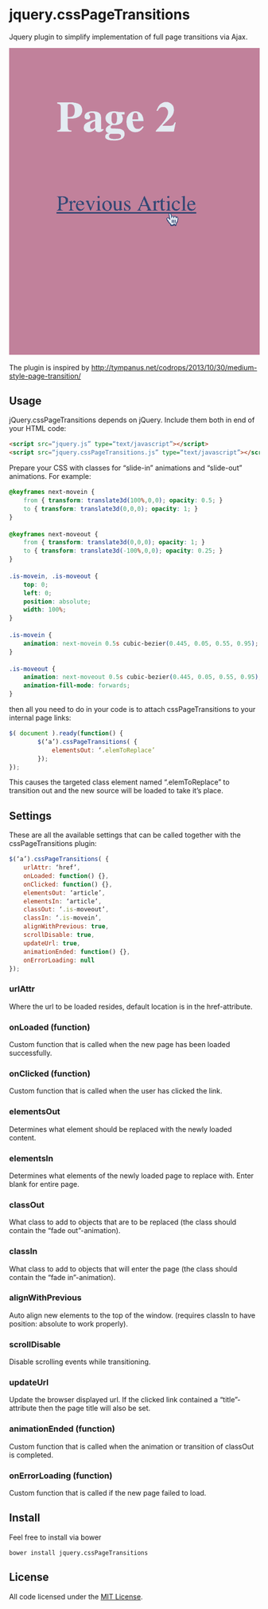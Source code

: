 # jquery.cssPageTransitions
Jquery plugin to simplify implementation of full page transitions via Ajax.

![Example of the plugin in action](https://raw.githubusercontent.com/erikfriberg/jquery.cssPageTransitions/master/example/cssPageTransitions.gif)

The plugin is inspired by http://tympanus.net/codrops/2013/10/30/medium-style-page-transition/

## Usage

jQuery.cssPageTransitions depends on jQuery. Include them both in end of your HTML code:

```html
<script src=“jquery.js” type=“text/javascript”></script>
<script src=“jquery.cssPageTransitions.js” type=“text/javascript”></script>
```

Prepare your CSS with classes for “slide-in” animations and “slide-out” animations. For example:



```css
@keyframes next-movein {
    from { transform: translate3d(100%,0,0); opacity: 0.5; }
    to { transform: translate3d(0,0,0); opacity: 1; }
}

@keyframes next-moveout {
    from { transform: translate3d(0,0,0); opacity: 1; }
    to { transform: translate3d(-100%,0,0); opacity: 0.25; }
}

.is-movein, .is-moveout {
    top: 0;
    left: 0;
    position: absolute;
    width: 100%;
}

.is-movein {
    animation: next-movein 0.5s cubic-bezier(0.445, 0.05, 0.55, 0.95);
}

.is-moveout {
    animation: next-moveout 0.5s cubic-bezier(0.445, 0.05, 0.55, 0.95);
    animation-fill-mode: forwards;
}
```

then all you need to do in your code is to attach cssPageTransitions to your internal page links:

```js
$( document ).ready(function() {
		$(‘a’).cssPageTransitions( { 
			elementsOut: ‘.elemToReplace’
		});
});
```

This causes the targeted class element named “.elemToReplace” to transition out and the new source will be loaded to take it’s place.

## Settings
These are all the available settings that can be called together with the cssPageTransitions plugin:

```js
$(‘a’).cssPageTransitions( { 
	urlAttr: ‘href’,
	onLoaded: function() {},
	onClicked: function() {},
	elementsOut: ‘article’,
	elementsIn: ‘article’,
	classOut: ‘.is-moveout’,
	classIn: ‘.is-movein’,
	alignWithPrevious: true,
	scrollDisable: true,
	updateUrl: true,
	animationEnded: function() {},
	onErrorLoading: null
});
```

### urlAttr
Where the url to be loaded resides, default location is in the href-attribute.

### onLoaded (function)
Custom function that is called when the new page has been loaded successfully.

### onClicked (function)
Custom function that is called when the user has clicked the link.

### elementsOut
Determines what element should be replaced with the newly loaded content.

### elementsIn
Determines what elements of the newly loaded page to replace with. Enter blank for entire page.

### classOut
What class to add to objects that are to be replaced (the class should contain the “fade out”-animation).

### classIn
What class to add to objects that will enter the page (the class should contain the “fade in”-animation).

### alignWithPrevious
Auto align new elements to the top of the window. (requires classIn to have position: absolute to work properly).

### scrollDisable
Disable scrolling events while transitioning.

### updateUrl
Update the browser displayed url. If the clicked link contained a “title”-attribute then the page title will also be set.

### animationEnded (function)
Custom function that is called when the animation or transition of classOut is completed.

### onErrorLoading (function)
Custom function that is called if the new page failed to load.

## Install
Feel free to install via bower

```terminal
bower install jquery.cssPageTransitions
```

## License

All code licensed under the [MIT License](http://www.opensource.org/licenses/mit-license.php).